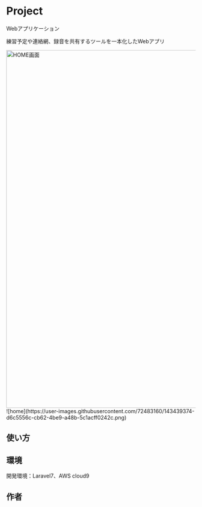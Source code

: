 # Project
<p>Webアプリケーション</p>
<p>練習予定や連絡網、録音を共有するツールを一本化したWebアプリ</p>
<img width="952" alt="HOME画面" src="https://user-images.githubusercontent.com/72483160/143439374-d6c5556c-cb62-4be9-a48b-5c1acff0242c.png">
![home](https://user-images.githubusercontent.com/72483160/143439374-d6c5556c-cb62-4be9-a48b-5c1acff0242c.png)

## 使い方

## 環境
<p>開発環境：Laravel7、AWS cloud9</p>

## 作者
